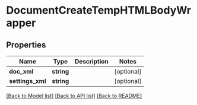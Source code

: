 # DocumentCreateTempHTMLBodyWrapper

## Properties
Name | Type | Description | Notes
------------ | ------------- | ------------- | -------------
**doc_xml** | **string** |  | [optional] 
**settings_xml** | **string** |  | [optional] 

[[Back to Model list]](../README.md#documentation-for-models) [[Back to API list]](../README.md#documentation-for-api-endpoints) [[Back to README]](../README.md)


